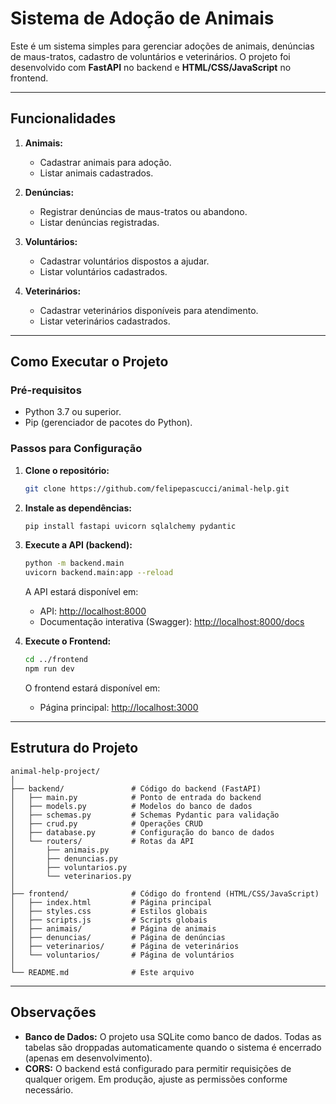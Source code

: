 # Sistema de Adoção de Animais

Este é um sistema simples para gerenciar adoções de animais, denúncias de maus-tratos, cadastro de voluntários e veterinários. O projeto foi desenvolvido com **FastAPI** no backend e **HTML/CSS/JavaScript** no frontend.

---

## Funcionalidades

1. **Animais:**
   - Cadastrar animais para adoção.
   - Listar animais cadastrados.

2. **Denúncias:**
   - Registrar denúncias de maus-tratos ou abandono.
   - Listar denúncias registradas.

3. **Voluntários:**
   - Cadastrar voluntários dispostos a ajudar.
   - Listar voluntários cadastrados.

4. **Veterinários:**
   - Cadastrar veterinários disponíveis para atendimento.
   - Listar veterinários cadastrados.

---

## Como Executar o Projeto

### Pré-requisitos

- Python 3.7 ou superior.
- Pip (gerenciador de pacotes do Python).

### Passos para Configuração

1. **Clone o repositório:**

    ```sh
    git clone https://github.com/felipepascucci/animal-help.git
    ```

2. **Instale as dependências:**

    ```sh
    pip install fastapi uvicorn sqlalchemy pydantic
    ```

3. **Execute a API (backend):**

    ```sh
    python -m backend.main
    uvicorn backend.main:app --reload
    ```

    A API estará disponível em:
    - API: [http://localhost:8000](http://localhost:8000)
    - Documentação interativa (Swagger): [http://localhost:8000/docs](http://localhost:8000/docs)

4. **Execute o Frontend:**

    ```sh
    cd ../frontend
    npm run dev
    ```

    O frontend estará disponível em:
    - Página principal: [http://localhost:3000](http://localhost:3000)

---

## Estrutura do Projeto

```
animal-help-project/
│
├── backend/               # Código do backend (FastAPI)
│   ├── main.py            # Ponto de entrada do backend
│   ├── models.py          # Modelos do banco de dados
│   ├── schemas.py         # Schemas Pydantic para validação
│   ├── crud.py            # Operações CRUD
│   ├── database.py        # Configuração do banco de dados
│   └── routers/           # Rotas da API
│       ├── animais.py
│       ├── denuncias.py
│       ├── voluntarios.py
│       └── veterinarios.py
│
├── frontend/              # Código do frontend (HTML/CSS/JavaScript)
│   ├── index.html         # Página principal
│   ├── styles.css         # Estilos globais
│   ├── scripts.js         # Scripts globais
│   ├── animais/           # Página de animais
│   ├── denuncias/         # Página de denúncias
│   ├── veterinarios/      # Página de veterinários
│   └── voluntarios/       # Página de voluntários
│
└── README.md              # Este arquivo
```

---

## Observações

- **Banco de Dados:** O projeto usa SQLite como banco de dados. Todas as tabelas são droppadas automaticamente quando o sistema é encerrado (apenas em desenvolvimento).
- **CORS:** O backend está configurado para permitir requisições de qualquer origem. Em produção, ajuste as permissões conforme necessário.
